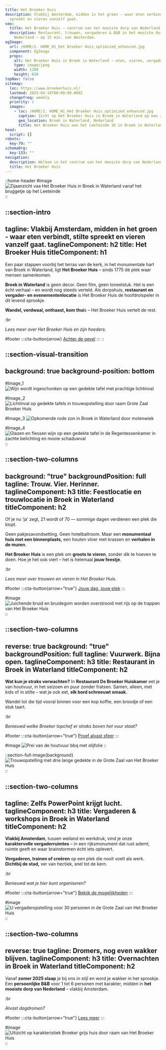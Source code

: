 ```yaml
---
title: Het Broeker Huis
description: Vlakbij Amsterdam, midden in het groen - waar eten verbindt, stilte
  spreekt en vieren vanzelf gaat.
seo:
  title: Het Broeker Huis – centrum van het mooiste dorp van Nederland
  description: Restaurant, trouwen, vergaderen & B&B in het mooiste dorp van
    Nederland – op 15 min. van Amsterdam.
ogImage:
  url: /HOME/2. HOME_H1_Het Broeker Huis_optimized_enhanced.jpg
  component: OgImage
  props:
    alt: Het Broeker Huis in Broek in Waterland – eten, vieren, vergaderen & slapen in het mooiste dorp van Nederland
    type: image/jpeg
    width: 1200
    height: 630
topNav: false
sitemap:
  loc: https://www.broekerhuis.nl/
  lastmod: 2025-04-18T00:00:00.000Z
  changefreq: weekly
  priority: 1
  images:
    - loc: /HOME/2. HOME_H1_Het Broeker Huis_optimized_enhanced.jpg
      caption: Zicht op Het Broeker Huis in Broek in Waterland op een zonnige dag
      geo_location: Broek in Waterland, Nederland
      title: Het Broeker Huis aan het Leeteinde 16 in Broek in Waterland
head:
  script: []
robots:
  key-79: ""
schemaOrg:
  key-133: ""
navigation:
  description: Welkom in het centrum van het mooiste dorp van Nederland.
  title: Het Broeker Huis
---
```


::home-header
#image
![Zijaanzicht vaa Het Broeker Huis in Broek in Waterland vanaf het bruggetje op het Leeteinde](/20250331_BROEKERHUIS_1550.JPG)
::

::section-intro
---
tagline: Vlakbij Amsterdam, midden in het groen - waar eten verbindt, stilte
  spreekt en vieren vanzelf gaat.
taglineComponent: h2
title: Het Broeker Huis
titleComponent: h1
---
Een paar stappen voorbij het terras van de kerk, in het monumentale hart van Broek in Waterland, ligt **Het Broeker Huis** – sinds 1775 dé plek waar mensen samenkomen.

**Broek in Waterland** is geen decor. Geen film, geen toneelstuk. Het is een écht verhaal – en wordt nog steeds verteld. Als dorpshuis, **restaurant en vergader- en evenementenlocatie** is Het Broeker Huis de hoofdrolspeler in dit levend sprookje.

**Wandel, verdwaal, onthaast, kom thui**s – Het Broeker Huis vertelt de rest.

:br

 

*Lees meer over Het Broeker Huis en zijn hoeders.*

#footer
  :::cta-button{arrow}
  [Achter de gevel](/het-broeker-huis)
  :::
::

::section-visual-transition
---
background: true
background-position: bottom
---
#Image_1
![Wijn wordt ingeschonken op een gedekte tafel met prachtige lichtinval](/20250310_BROEKERHUIS_GROTEZAAL_262.JPG)

#Image_2
![Lichtinval op gedekte tafels in trouwopstelling door raam Grote Zaal Broeker Huis](/20250310_BROEKERHUIS_GROTEZAAL_237.JPG)

#Image_3
![Opkomende rode zon in Broek in Waterland door molenwiek](/20250310_BROEKERHUIS_SCENERY_155.JPG)

#Image_4
![Glazen en flessen wijn op een gedekte tafel in de Regentessenkamer in zachte belichting en mooie schaduwval](/20250310_BROEKERHUIS_REGENTESSENKAMER_073.JPG)
::

::section-two-columns
---
background: "true"
backgroundPosition: full
tagline: Trouw. Vier. Herinner.
taglineComponent: h3
title: Feestlocatie en trouwlocatie in Broek in Waterland
titleComponent: h2
---
Of je nu ‘ja’ zegt, 21 wordt of 70 — sommige dagen verdienen een plek die klopt.

Geen pakjesavondsetting. Geen hotelballroom. Maar een **monumentaal huis met een binnenplaats,** een houten vloer met krassen en **verhalen in de muren**.

**Het Broeker Huis** is een plek om **groots te vieren**, zonder dik te hoeven te doen. Hoe je het ook viert – het is helemaal **jouw feestje**.

:br

 

*Lees meer over trouwen en vieren in Het Broeker Huis.*

#footer
  :::cta-button{arrow="true"}
  [Jouw dag, jouw plek](/trouwen-feesten/trouwen)
  :::

#image
![Juichende bruid en bruidegom worden overstrooid met rijs op de trappen van Het Broeker Huis](/466644671_10230167122059961_7087218307852930656_n.JPG)
::

::section-two-columns
---
reverse: true
background: "true"
backgroundPosition: full
tagline: Vuurwerk. Bijna open.
taglineComponent: h3
title: Restaurant in Broek in Waterland
titleComponent: h2
---
**Wat kun je straks verwachten?** In **Restaurant De Broeker Huiskamer** eet je van houtvuur, in het seizoen en puur zonder fratsen. Samen, alleen, met kids of in stilte – wat je ook eet, **elk bord schreeuwt smaak.**

Wandel tot die tijd vooral binnen voor een kop koffie, een broodje of een stuk taart.

:br

 

*Benieuwd welke Broeker topchef er straks boven het vuur staat?*

#footer
  :::cta-button{arrow="true"}
  [Proef alvast sfeer](/restaurant)
  :::

#image
![Prei van de houtvuur bbq met olijfolie](/20250331_BROEKERHUIS_0930.JPG)
::

::section-full-image{background}
![Trouwopstelling met drie lange gedekte in de Grote Zaal van Het Broeker Huis](/20250310_BROEKERHUIS_GROTEZAAL_160.JPG)
::

::section-two-columns
---
tagline: Zelfs PowerPoint krijgt lucht.
taglineComponent: h3
title: Vergaderen & workshops in Broek in Waterland
titleComponent: h2
---
**Vlakbij Amsterdam**, tussen weiland en werkdruk, vind je onze **karaktervolle vergaderruimtes** – in een rijksmonument dat rust ademt, ruimte geeft en waar brainstormen écht iets oplevert.

**Vergaderen, trainen of creëren** op een plek die nooit voelt als werk. **Dichtbij de stad,** ver van hectiek, snel tot de kern.

:br

 

*Benieuwd wat je hier kunt organiseren?*

#footer
  :::cta-button{arrow="true"}
  [Bekijk de mogelijkheden](/zakelijk)
  :::

#image
![U vergaderopstelling voor 30 personen in de Grote Zaal van Het Broeker Huis](/grote-zaal/20250310_BROEKERHUIS_GROTEZAAL_391_optimized.jpg)
::

::section-two-columns
---
reverse: true
tagline: Dromers, nog even wakker blijven.
taglineComponent: h3
title: Overnachten in Broek in Waterland
titleComponent: h2
---
Vanaf **zomer 2025 slaap** je bij ons in stijl en word je wakker in het sprookje. Een **persoonlijke B\&B** voor 1 tot 6 personen met karakter, midden in **het mooiste dorp van Nederland** – vlakbij Amsterdam.

:br

 

*Alvast dagdromen?*

#footer
  :::cta-button{arrow="true"}
  [Lees meer](/overnachten)
  :::

#image
![Uitzicht op karakteristiek Broeker grijs huis door raam van Het Broeker Huis](/images/20250310_BROEKERHUIS_REGENTESSENKAMER_013.JPG)
::
